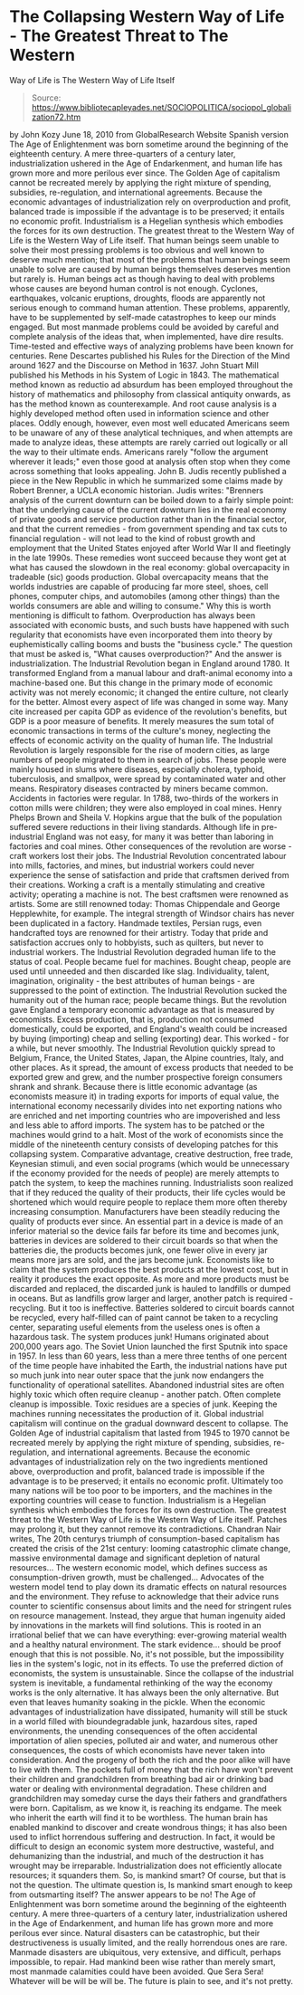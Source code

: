 # The Collapsing Western Way of Life - The Greatest Threat to The Western 
Way of Life is The Western Way of Life Itself

> Source: https://www.bibliotecapleyades.net/SOCIOPOLITICA/sociopol_globalization72.htm

by John Kozy
June 18, 2010
from
GlobalResearch Website
Spanish version
The Age of Enlightenment was born sometime around the beginning of the
eighteenth century.
A mere three-quarters of a century later,
industrialization ushered in the Age of Endarkenment, and human life
has grown more and more perilous ever since. The Golden Age of capitalism
cannot be recreated merely by applying the right mixture of spending,
subsidies, re-regulation, and international agreements. Because the economic
advantages of industrialization rely on overproduction and profit, balanced
trade is impossible if the advantage is to be preserved; it entails no
economic profit.
Industrialism is a Hegelian synthesis which
embodies the forces for its own destruction. The greatest threat to the
Western Way of Life is the Western Way of Life itself.
That human beings seem unable to solve their most pressing problems is too
obvious and well known to deserve much mention; that most of the problems
that human beings seem unable to solve are caused by human beings themselves
deserves mention but rarely is.
Human beings act as though having to deal with problems whose causes are
beyond human control is not enough. Cyclones, earthquakes, volcanic
eruptions, droughts, floods are apparently not serious enough to command
human attention. These problems, apparently, have to be supplemented by
self-made catastrophes to keep our minds engaged.
But most manmade problems could be avoided by
careful and complete analysis of the ideas that, when implemented, have dire
results.
Time-tested and effective ways of analyzing problems have been known for
centuries. Rene Descartes published his Rules for the Direction of the Mind
around 1627 and the Discourse on Method in 1637.
John Stuart Mill published his Methods
in his System of Logic in 1843. The mathematical method known as
reductio ad absurdum has been employed throughout the history of
mathematics and philosophy from classical antiquity onwards, as has the
method known as counterexample. And root cause analysis is a highly
developed method often used in information science and other places.
Oddly enough, however, even most well educated
Americans seem to be unaware of any of these analytical techniques, and when
attempts are made to analyze ideas, these attempts are rarely carried out
logically or all the way to their ultimate ends. Americans rarely "follow
the argument wherever it leads;" even those good at analysis often stop when
they come across something that looks appealing.
John B. Judis recently
published a piece in the New Republic in which
he summarized some claims made by Robert Brenner, a UCLA economic historian.
Judis writes:
"Brenners analysis of the current downturn
can be boiled down to a fairly simple point: that the underlying cause
of the current downturn lies in the real economy of private goods and
service production rather than in the financial sector, and that the
current remedies - from government spending and tax cuts to financial
regulation - will not lead to the kind of robust growth and employment
that the United States enjoyed after World War II and fleetingly in the
late 1990s.
These remedies wont succeed because they
wont get at what has caused the slowdown in the real economy: global
overcapacity in tradeable (sic) goods production. Global overcapacity
means that the worlds industries are capable of producing far more
steel, shoes, cell phones, computer chips, and automobiles (among other
things) than the worlds consumers are able and willing to consume."
Why this is worth mentioning is difficult to
fathom.
Overproduction has always been associated with
economic busts, and such busts have happened with such regularity that
economists have even incorporated them into theory by euphemistically
calling booms and busts the "business cycle."
The question that must be asked is,
"What causes
overproduction?"
And the answer is industrialization.
The Industrial Revolution began in England around 1780. It transformed
England from a manual labour and draft-animal economy into a machine-based
one. But this change in the primary mode of economic activity was not merely
economic; it changed the entire culture, not clearly for the better. Almost
every aspect of life was changed in some way.
Many cite increased per capita GDP as evidence of the revolution's benefits,
but GDP is a poor measure of benefits. It merely measures the sum total of
economic transactions in terms of the culture's money, neglecting the
effects of economic activity on the quality of human life.
The Industrial Revolution is largely responsible for the rise of modern
cities, as large numbers of people migrated to them in search of jobs. These
people were mainly housed in slums where diseases, especially cholera,
typhoid, tuberculosis, and smallpox, were spread by contaminated water and
other means. Respiratory diseases contracted by miners became common.
Accidents in factories were regular. In 1788,
two-thirds of the workers in cotton mills were children; they were also
employed in coal mines. Henry Phelps Brown and Sheila V. Hopkins argue that
the bulk of the population suffered severe reductions in their living
standards. Although life in pre-industrial England was not easy, for many it
was better than laboring in factories and coal mines.
Other consequences of the revolution are worse - craft workers lost their
jobs. The Industrial Revolution concentrated labour into mills, factories,
and mines, but industrial workers could never experience the sense of
satisfaction and pride that craftsmen derived from their creations. Working
a craft is a mentally stimulating and creative activity; operating a machine
is not.
The best craftsmen were renowned as artists.
Some are still renowned today: Thomas Chippendale and George Hepplewhite,
for example.
The integral strength of Windsor chairs has
never been duplicated in a factory. Handmade textiles, Persian rugs, even
handcrafted toys are renowned for their artistry. Today that pride and
satisfaction accrues only to hobbyists, such as quilters, but never to
industrial workers. The Industrial Revolution degraded human life to the
status of coal.
People became fuel for machines. Bought cheap,
people are used until unneeded and then discarded like slag. Individuality,
talent, imagination, originality - the best attributes of human beings - are
suppressed to the point of extinction. The Industrial Revolution sucked the
humanity out of the human race; people became things.
But the revolution gave England a temporary economic advantage as that is
measured by economists. Excess production, that is, production not consumed
domestically, could be exported, and England's wealth could be increased by
buying (importing) cheap and selling (exporting) dear. This worked - for a
while, but never smoothly.
The Industrial Revolution quickly spread to Belgium, France, the United
States, Japan, the Alpine countries, Italy, and other places.
As it spread, the amount of excess products that
needed to be exported grew and grew, and the number prospective foreign
consumers shrank and shrank. Because there is little economic advantage (as
economists measure it) in trading exports for imports of equal value, the
international economy necessarily divides into net exporting nations who are
enriched and net importing countries who are impoverished and less and less
able to afford imports.
The system has to be patched or the machines
would grind to a halt. Most of the work of economists since the middle of
the nineteenth century consists of developing patches for this collapsing
system. Comparative advantage, creative destruction, free trade, Keynesian
stimuli, and even social programs (which would be unnecessary if the economy
provided for the needs of people) are merely attempts to patch the system,
to keep the machines running.
Industrialists soon realized that if they reduced the quality of their
products, their life cycles would be shortened which would require people to
replace them more often thereby increasing consumption.
Manufacturers have been steadily reducing the
quality of products ever since. An essential part in a device is made of an
inferior material so the device fails far before its time and becomes junk,
batteries in devices are soldered to their circuit boards so that when the
batteries die, the products becomes junk, one fewer olive in every jar means
more jars are sold, and the jars become junk. Economists like to claim that
the system produces the best products at the lowest cost, but in reality it
produces the exact opposite.
As more and more products must be discarded and
replaced, the discarded junk is hauled to landfills or dumped in oceans. But
as landfills grow larger and larger, another patch is required - recycling.
But it too is ineffective. Batteries soldered to circuit boards cannot be
recycled, every half-filled can of paint cannot be taken to a recycling
center, separating useful elements from the useless ones is often a
hazardous task.
The system produces junk!
Humans originated
about 200,000 years ago. The Soviet Union launched the first Sputnik into
space in 1957. In less than 60 years, less than a mere three tenths of one
percent of the time people have inhabited the Earth, the industrial nations
have put so much junk into near outer space that the junk now endangers the
functionality of operational satellites.
Abandoned industrial sites are often highly
toxic which often require cleanup - another patch. Often complete cleanup is
impossible. Toxic residues are a species of junk. Keeping the machines
running necessitates the production of it.
Global industrial capitalism will continue on the gradual downward descent
to collapse. The Golden Age of industrial capitalism that lasted from 1945
to 1970 cannot be recreated merely by applying the right mixture of
spending, subsidies, re-regulation, and international agreements. Because
the economic advantages of industrialization rely on the two ingredients
mentioned above, overproduction and profit, balanced trade is impossible if
the advantage is to be preserved; it entails no economic profit.
Ultimately too many nations will be too poor to
be importers, and the machines in the exporting countries will cease to
function.
Industrialism is a Hegelian synthesis which
embodies the forces for its own destruction. The greatest threat to the Western Way of Life is the Western Way of Life itself.
Patches may prolong
it, but they cannot remove its contradictions.
Chandran Nair
writes,
The 20th centurys triumph of
consumption-based capitalism has created the crisis of the 21st century:
looming catastrophic climate change, massive environmental damage and
significant depletion of natural resources... The western economic
model, which defines success as consumption-driven growth, must be
challenged... Advocates of the western model tend to play down its
dramatic effects on natural resources and the environment.
They refuse to acknowledge that their advice
runs counter to scientific consensus about limits and the need for
stringent rules on resource management. Instead, they argue that human
ingenuity aided by innovations in the markets will find solutions.
This
is rooted in an irrational belief that we can have everything:
ever-growing material wealth and a healthy natural environment. The
stark evidence... should be proof enough that this is not possible.
No, it's not possible, but the impossibility
lies in the system's logic, not in its effects.
To use the preferred diction of economists, the
system is unsustainable. Since the collapse of the industrial system is
inevitable, a fundamental rethinking of the way the economy works is the
only alternative. It has always been the only alternative.
But even that leaves humanity soaking in the
pickle. When the economic advantages of industrialization have dissipated,
humanity will still be stuck in a world filled with bioundegradable junk,
hazardous sites, raped environments, the unending consequences of the often
accidental importation of alien species, polluted air and water, and
numerous other consequences, the costs of which economists have never taken
into consideration.
And the progeny of both the rich and the poor alike will
have to live with them.
The pockets full of money that the rich have
won't prevent their children and grandchildren from breathing bad air or
drinking bad water or dealing with environmental degradation. These children
and grandchildren may someday curse the days their fathers and grandfathers
were born. Capitalism, as we know it, is reaching its
endgame.
The meek who inherit the earth will find it to
be worthless.
The human brain has enabled mankind to discover and create wondrous things;
it has also been used to inflict horrendous suffering and destruction. In
fact, it would be difficult to design an economic system more destructive,
wasteful, and dehumanizing than the industrial, and much of the destruction
it has wrought may be irreparable.
Industrialization does not efficiently allocate
resources; it squanders them.
So, is mankind smart? Of course, but that is not the question.
The ultimate
question is,
Is mankind smart enough to keep from outsmarting itself?
The
answer appears to be no!
The Age of Enlightenment was born sometime around the beginning of the
eighteenth century. A mere three-quarters of a century later,
industrialization ushered in the Age of Endarkenment, and human life
has grown more and more perilous ever since.
Natural disasters can be catastrophic, but their
destructiveness is usually limited, and the really horrendous ones are rare.
Manmade disasters are ubiquitous, very extensive, and difficult, perhaps
impossible, to repair. Had mankind been wise rather than merely smart, most
manmade calamities could have been avoided.
Que Sera Sera! Whatever will be will be will be.
The future is plain to see, and it's not pretty.
